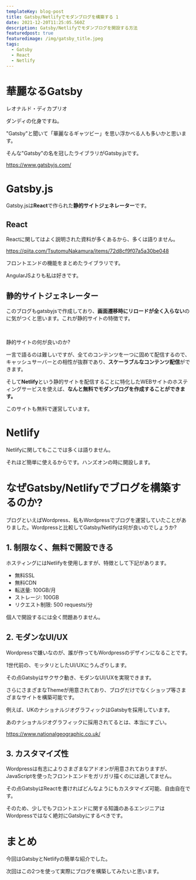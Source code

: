 ```yaml
---
templateKey: blog-post
title: Gatsby/Netlifyでモダンブログを構築する 1
date: 2021-12-20T11:25:05.560Z
description: Gatsby/Netlifyでモダンブログを開設する方法
featuredpost: true
featuredimage: /img/gatsby_title.jpeg
tags:
  - Gatsby
  - React
  - Netlify
---
```

# 華麗なるGatsby

レオナルド・ディカプリオ

ダンディの化身ですね。

"Gatsby"と聞いて「華麗なるギャツビー」を思い浮かべる人も多いかと思います。

そんな"Gatsby"の名を冠したライブラリがGatsby.jsです。

<a name="Gatsby.js">https://www.gatsbyjs.com/</a>

# Gatsby.js

Gatsby.jsは**React**で作られた**静的サイトジェネレーター**です。

## React

Reactに関してはよく説明された資料が多くあるから、多くは語りません。

https://qiita.com/TsutomuNakamura/items/72d8cf9f07a5a30be048

フロントエンドの機能をまとめたライブラリです。

AngularJSよりも私は好きです。

## 静的サイトジェネレーター

このブログもgatsbyjsで作成しており、**画面遷移時にリロードが全く入らない**のに気がつくと思います。これが静的サイトの特徴です。

<br/>

静的サイトの何が良いのか? 

一言で語るのは難しいですが、全てのコンテンツを一つに固めて配信するので、キャッシュサーバーとの相性が抜群であり、**スケーラブルなコンテンツ配信**ができます。

そして**Netlify**という静的サイトを配信することに特化したWEBサイトのホスティングサービスを使えば、**なんと無料でモダンブログを作成することができます。**

このサイトも無料で運営しています。

# **Netlify**

Netlifyに関してもここでは多くは語りません。

それほど簡単に使えるからです。ハンズオンの時に開設します。

# なぜGatsby/Netlifyでブログを構築するのか?

ブログといえばWordpress、私もWordpressでブログを運営していたことがありました。Wordpressと比較してGatsby/Netlifyは何が良いのでしょうか?

## 1. 制限なく、無料で開設できる

ホスティングにはNetlifyを使用しますが、特徴として下記があります。

* 無料SSL
* 無料CDN
* 転送量: 100GB/月
* ストレージ: 100GB
* リクエスト制限: 500 requests/分

個人で開設するには全く問題ありません。

## 2. モダンなUI/UX

Wordpressで嫌いなのが、誰が作ってもWordpressのデザインになることです。

1世代前の、モッタリとしたUI/UXにうんざりします。

その点Gatsbyはサクサク動き、モダンなUI/UXを実現できます。

さらにさまざまなThemeが用意されており、ブログだけでなくショップ等さまざまなサイトを構築可能です。

例えば、UKのナショナルジオグラフィックはGatsbyを採用しています。

あのナショナルジオグラフィックに採用されてるとは、本当にすごい。

https://www.nationalgeographic.co.uk/

## 3. カスタマイズ性

Wordpressは有志によりさまざまなアドオンが用意されておりますが、JavaScriptを使ったフロントエンドをガリガリ描くのには適してません。

その点GatsbyはReactを書ければどんなようにもカスタマイズ可能、自由自在です。

そのため、少しでもフロントエンドに関する知識のあるエンジニアはWordpressではなく絶対にGatsbyにするべきです。

# まとめ

今回はGatsbyとNetlifyの簡単な紹介でした。

次回はこの2つを使って実際にブログを構築してみたいと思います。